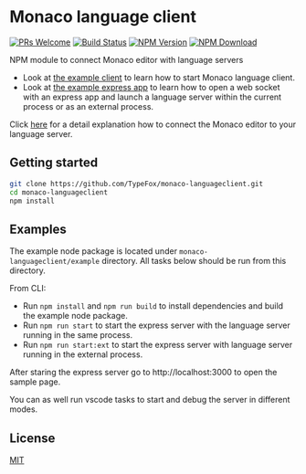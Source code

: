 # Monaco language client
[![PRs Welcome](https://img.shields.io/badge/PRs-welcome-brightgreen.svg?style=flat-square)](https://github.com/TypeFox/monaco-languageclient/labels/help%20wanted)
[![Build Status](https://travis-ci.org/TypeFox/monaco-languageclient.svg?branch=master)](https://travis-ci.org/TypeFox/monaco-languageclient)
[![NPM Version](https://img.shields.io/npm/v/monaco-languageclient.svg)](https://www.npmjs.com/package/monaco-languageclient)
[![NPM Download](https://img.shields.io/npm/dt/monaco-languageclient.svg)](https://www.npmjs.com/package/monaco-languageclient)

NPM module to connect Monaco editor with language servers

- Look at [the example client](https://github.com/TypeFox/monaco-languageclient/blob/master/example/src/client.ts) to learn how to start Monaco language client.
- Look at [the example express app](https://github.com/TypeFox/monaco-languageclient/blob/master/example/src/server.ts) to learn how to open a web socket with an express app and launch a language server within the current process or as an external process.

Click [here](http://typefox.io/teaching-the-language-server-protocol-to-microsofts-monaco-editor) for a detail explanation how to connect the Monaco editor to your language server.

## Getting started

```bash
git clone https://github.com/TypeFox/monaco-languageclient.git
cd monaco-languageclient
npm install
```

## Examples

The example node package is located under `monaco-languageclient/example` directory. All tasks below should be run from this directory.

From CLI:
- Run `npm install` and `npm run build` to install dependencies and build the example node package.
- Run `npm run start` to start the express server with the language server running in the same process.
- Run `npm run start:ext` to start the express server with language server running in the external process.

After staring the express server go to http://localhost:3000 to open the sample page.

You can as well run vscode tasks to start and debug the server in different modes.

## License
[MIT](https://github.com/TypeFox/monaco-languageclient/blob/master/License.txt)
